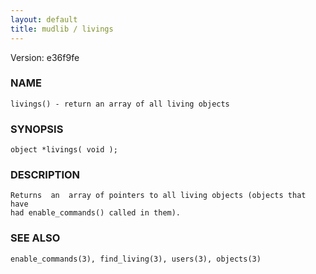 ```yaml
---
layout: default
title: mudlib / livings
---
```


Version: e36f9fe




### NAME
    livings() - return an array of all living objects


### SYNOPSIS
    object *livings( void );


### DESCRIPTION
    Returns  an  array of pointers to all living objects (objects that have
    had enable_commands() called in them).


### SEE ALSO
    enable_commands(3), find_living(3), users(3), objects(3)



